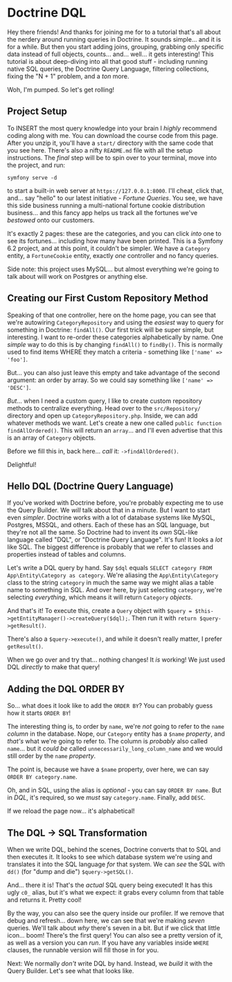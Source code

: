 # Doctrine DQL

Hey there friends! And thanks for joining me for to a tutorial that's all about the
nerdery around running queries in Doctrine. It sounds simple... and it is for a while.
But then you start adding joins, grouping, grabbing only specific data instead of
full objects, counts... and... well... it gets interesting! This tutorial is about
deep-diving into all that good stuff - including running native SQL queries, the Doctrine
Query Language, filtering collections, fixing the "N + 1" problem, and a *ton* more.

Woh, I'm pumped. So let's get rolling!

## Project Setup

To INSERT the most query knowledge into your brain I *highly* recommend coding along
with me. You can download the course code from this page. After you unzip it, you'll
have a `start/` directory with the same code that you see here. There's also a nifty
`README.md` file with all the setup instructions. The *final* step will be to spin
over to your terminal, move into the project, and run:

```terminal
symfony serve -d
```

to start a built-in web server at `https://127.0.0.1:8000`. I'll cheat, click that,
and... say "hello" to our latest initiative - *Fortune Queries*. You see, we have
this side business running a multi-national fortune cookie distribution business...
and this fancy app helps us track all the fortunes we've *bestowed* onto our customers.

It's exactly 2 pages: these are the categories, and you can click *into* one
to see its fortunes... including how many have been printed. This is a Symfony
6.2 project, and at this point, it couldn't be simpler. We have a `Category`
entity, a `FortuneCookie` entity, exactly *one* controller and no fancy queries.

Side note: this project uses MySQL... but almost everything we're going to
talk about will work on Postgres or anything else.

## Creating our First Custom Repository Method

Speaking of that one controller, here on the home page, you can see that we're
autowiring `CategoryRepository` and using the *easiest* way to query for something
in Doctrine: `findAll()`. Our first trick will be super simple, but interesting.
I want to re-order these categories alphabetically by name.
One *simple* way to do this is by changing `findAll()` to `findBy()`. This is normally
used to find items WHERE they match a criteria - something like `['name' => 'foo']`.

But... you can also just leave this empty and take advantage of the second argument:
an order by array. So we could say something like `['name' => 'DESC']`.

*But*... when I need a custom query, I like to create custom repository methods
to centralize everything. Head over to the `src/Repository/` directory and open up
`CategoryRepository.php`. Inside, we can add whatever methods we want. Let's create
a new one called `public function findAllOrdered()`. This will return an `array`...
and I'll even advertise that this is an array of `Category` objects.

Before we fill this in, back here... *call* it: `->findAllOrdered()`.

Delightful!

## Hello DQL (Doctrine Query Language)

If you've worked with Doctrine before, you're probably expecting me to use the Query
Builder. We *will* talk about that in a minute. But I want to start even *simpler*.
Doctrine works with a lot of database systems like MySQL, Postgres, MSSQL, and others.
Each of these has an SQL language, but they're not all the same. So Doctrine had to
invent its *own* SQL-like language called "DQL", or "Doctrine Query Language". It's
fun! It looks a *lot* like SQL. The biggest difference is probably that we refer
to classes and properties instead of tables and columns.

Let's write a DQL query by hand. Say `$dql` equals
`SELECT category FROM App\Entity\Category as category`. We're aliasing the
`App\Entity\Category` class to the string `category` in much the same way we might
alias a table name to something in SQL. And over here, by just selecting `category`,
we're selecting *everything*, which means it will return `Category` *objects*.

And that's it! To execute this,  create a `Query` object with
`$query = $this->getEntityManager()->createQuery($dql);`. Then run it with
`return $query->getResult()`.

There's also a `$query->execute()`, and while it doesn't really matter, I prefer
`getResult()`.

When we go over and try that... nothing changes! It *is* working! We just used DQL
*directly* to make that query!

## Adding the DQL ORDER BY

So... what does it look like to add the `ORDER BY`? You can probably guess how
it starts `ORDER BY`! 

The interesting thing is, to order by `name`, we're *not* going to refer to
the `name` *column* in the database. Nope, our `Category` entity has a `$name`
*property*, and *that's* what we're going to refer to. The column is *probably*
also called `name`... but it *could be* called `unnecessarily_long_column_name`
and we would still order by the `name` *property*.

The point is, because we have a `$name` property, over here, we can say
`ORDER BY category.name`.

Oh, and in SQL, using the alias is *optional* - you can say `ORDER BY name`. But
in *DQL*, it's required, so we *must* say `category.name`. Finally, add `DESC`.

If we reload the page now... it's alphabetical!

## The DQL -> SQL Transformation

When we write DQL, behind the scenes, Doctrine converts that to SQL and then
executes it. It looks to see which database system we're using and translates it
into the SQL language *for* that system. We can *see* the SQL with `dd()` (for "dump
and die") `$query->getSQL()`.

And... there it is! That's the *actual* SQL query being executed! It has this ugly
`c0_` alias, but it's what we expect: it grabs every column from that
table and returns it. Pretty cool!

By the way, you can also see the query inside our profiler. If we remove that
debug and refresh... down here, we can see that we're making *seven* queries. We'll
talk about *why* there's seven in a bit. But if we click that little icon... boom!
There's the first query! You can also see a pretty version of it, as well as a version
you can *run*. If you have any variables inside `WHERE` clauses, the runnable version
will fill those in for you.

Next: We normally *don't* write DQL by hand. Instead, we *build* it with the Query
Builder. Let's see what that looks like.
